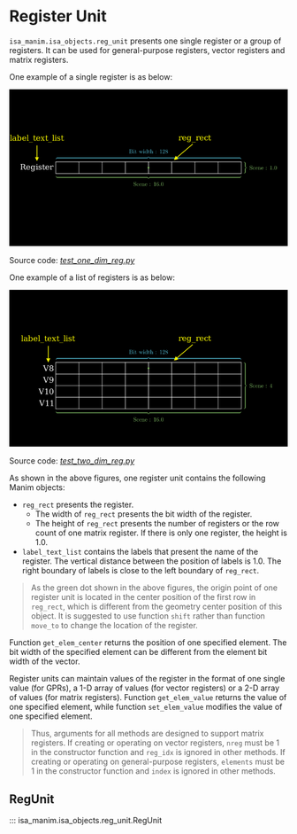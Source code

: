 # Register Unit

`isa_manim.isa_objects.reg_unit` presents one single register or a group of registers. It can be used for general-purpose registers, vector registers and matrix registers.

One example of a single register is as below:

![](../../image/TestOneDimReg.png)

Source code: [*test_one_dim_reg.py*](https://github.com/wangeddie67/isa_manim/blob/main/tests/isa_objects/test_one_dim_reg.py)

One example of a list of registers is as below:

![](../../image/TestTwoDimReg.png)

Source code: [*test_two_dim_reg.py*](https://github.com/wangeddie67/isa_manim/blob/main/tests/isa_objects/test_two_dim_reg.py)

As shown in the above figures, one register unit contains the following Manim objects:
- `reg_rect` presents the register.
  - The width of `reg_rect` presents the bit width of the register.
  - The height of `reg_rect` presents the number of registers or the row count of one matrix register. If there is only one register, the height is 1.0. 
- `label_text_list` contains the labels that present the name of the register. The vertical distance between the position of labels is 1.0. The right boundary of labels is close to the left boundary of `reg_rect`.

> As the green dot shown in the above figures, the origin point of one register unit is located in the center position of the first row in `reg_rect`, which is different from the geometry center position of this object. It is suggested to use function `shift` rather than function `move_to` to change the location of the register.

Function `get_elem_center` returns the position of one specified element. The bit width of the specified element can be different from the element bit width of the vector. 

Register units can maintain values of the register in the format of one single value (for GPRs), a 1-D array of values (for vector registers) or a 2-D array of values (for matrix registers). Function `get_elem_value` returns the value of one specified element, while function `set_elem_value` modifies the value of one specified element.

> Thus, arguments for all methods are designed to support matrix registers. If creating or operating on vector registers, `nreg` must be 1 in the constructor function and `reg_idx` is ignored in other methods. If creating or operating on general-purpose registers, `elements` must be 1 in the constructor function and `index` is ignored in other methods.

## RegUnit

::: isa_manim.isa_objects.reg_unit.RegUnit
